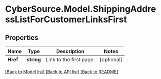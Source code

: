 # CyberSource.Model.ShippingAddressListForCustomerLinksFirst
## Properties

Name | Type | Description | Notes
------------ | ------------- | ------------- | -------------
**Href** | **string** | Link to the first page.  | [optional] 

[[Back to Model list]](../README.md#documentation-for-models) [[Back to API list]](../README.md#documentation-for-api-endpoints) [[Back to README]](../README.md)

